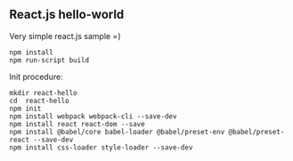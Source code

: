 
## React.js hello-world

Very simple react.js sample =)

    npm install
    npm run-script build

Init procedure:

    mkdir react-hello
    cd  react-hello
    npm init
    npm install webpack webpack-cli --save-dev
    npm install react react-dom --save
    npm install @babel/core babel-loader @babel/preset-env @babel/preset-react --save-dev
    npm install css-loader style-loader --save-dev





